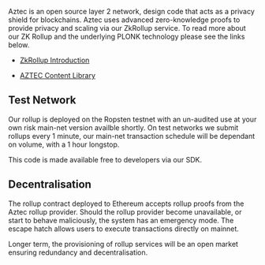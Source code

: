 Aztec is an open source layer 2 network, design code that acts as a privacy shield for blockchains. Aztec uses advanced zero-knowledge proofs to provide privacy and scaling via our ZkRollup service. To read more about our ZK Rollup and the underlying PLONK technology please see the links below.

- <a href="https://medium.com/aztec-protocol/aztec-zkrollup-scaling-solution-with-privacy-31d9010c55bd" target="_blank">ZkRollup Introduction</a>

- <a href="https://aztec.network/research" target="_blank">AZTEC Content Library</a>

## Test Network

Our rollup is deployed on the Ropsten testnet with an un-audited use at your own risk main-net version availble shortly. On test networks we submit rollups every 1 minute, our main-net transaction schedule will be dependant on volume, with a 1 hour longstop.

This code is made available free to developers via our SDK.

## Decentralisation

The rollup contract deployed to Ethereum accepts rollup proofs from the Aztec rollup provider. Should the rollup provider become unavailable, or start to behave maliciously, the system has an emergency mode. The escape hatch allows users to execute transactions directly on mainnet.

Longer term, the provisioning of rollup services will be an open market ensuring redundancy and decentralisation.
